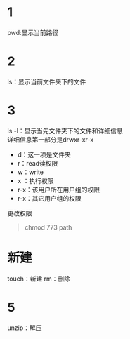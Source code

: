 # 1
pwd:显示当前路径  
# 2
ls：显示当前文件夹下的文件  
# 3
ls -l：显示当先文件夹下的文件和详细信息  
详细信息第一部分是drwxr-xr-x
- d：这一项是文件夹
- r：read读权限
- w：write
- x ：执行权限
- r-x：该用户所在用户组的权限
- r-x：其它用户组的权限


更改权限
>chmod 773 path

# 新建
touch：新建
rm：删除
# 5
unzip：解压
